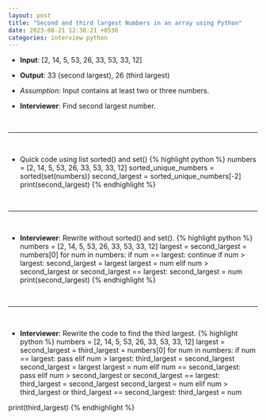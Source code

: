 ```yaml
---
layout: post
title: "Second and third largest Numbers in an array using Python"
date: 2023-08-21 12:38:21 +0530
categories: interview python
---
```


- **Input**: [2, 14, 5, 53, 26, 33, 53, 33, 12]
- **Output**: 33 (second largest), 26 (third largest)
- *Assumption*: Input contains at least two or three numbers.

- **Interviewer**: Find second largest number.
<p>&nbsp;</p><hr/><p>&nbsp;</p>

- Quick code using list sorted() and set()
{% highlight python %}
numbers = [2, 14, 5, 53, 26, 33, 53, 33, 12]
sorted_unique_numbers = sorted(set(numbers))
second_largest = sorted_unique_numbers[-2]
print(second_largest)
{% endhighlight %}
<p>&nbsp;</p><hr/><p>&nbsp;</p>

- **Interviewer**: Rewrite without sorted() and set().
{% highlight python %}
numbers = [2, 14, 5, 53, 26, 33, 53, 33, 12]
largest = second_largest = numbers[0]
for num in numbers:
    if num == largest:
        continue
    if num > largest:
        second_largest = largest
        largest = num
    elif num > second_largest or second_largest == largest:
        second_largest = num
print(second_largest)
{% endhighlight %}
<p>&nbsp;</p><hr/><p>&nbsp;</p>

- **Interviewer**: Rewrite the code to find the third largest.
{% highlight python %}
numbers = [2, 14, 5, 53, 26, 33, 53, 33, 12]
largest = second_largest = third_largest = numbers[0]
for num in numbers:
    if num == largest:
        pass
    elif num > largest:
        third_largest = second_largest
        second_largest = largest
        largest = num
    elif num == second_largest:
        pass
    elif num > second_largest or second_largest == largest:
        third_largest = second_largest
        second_largest = num
    elif num > third_largest or third_largest == second_largest:
        third_largest = num

print(third_largest)
{% endhighlight %}
